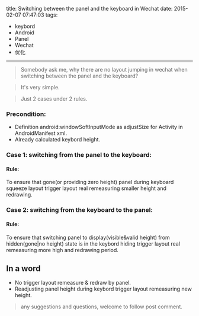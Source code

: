 title: Switching between the panel and the keyboard in Wechat
date: 2015-02-07 07:47:03
tags:
- keybord
- Android
- Panel
- Wechat
- 优化

---

>Somebody ask me, why there are no layout jumping in wechat when switching between the panel and the keyboard?

>It's very simple.

>Just 2 cases under 2 rules.

<!--more-->
### Precondition:
- Definition android:windowSoftInputMode as adjustSize for Activity in AndroidManifest xml.
- Already calculated keybord height.


### Case 1: switching from the panel to the keyboard:
#### Rule:
To ensure that gone(or providing zero height) panel during keyboard squeeze layout trigger layout real remeasuring smaller height and redrawing.

### Case 2: switching from the keyboard to the panel:
#### Rule:
To ensure that switching panel to display(visible&valid height) from hidden(gone|no height) state is in the keybord hiding trigger layout real remeasuring more high and redrawing period.


## In a word
- No trigger layout remeasure & redraw by panel.
- Readjusting panel height during keybord trigger layout remeasuring new height.

>any suggestions and questions, welcome to follow post comment.